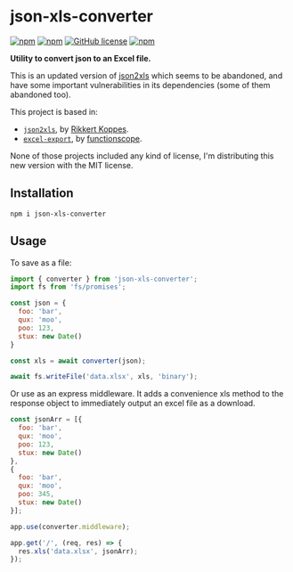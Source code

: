 # json-xls-converter

[![npm](https://img.shields.io/npm/dt/json-xls-converter)](https://www.npmjs.com/package/json-xls-converter)
[![npm](https://img.shields.io/npm/dw/json-xls-converter)](https://www.npmjs.com/package/json-xls-converter)
[![GitHub license](https://img.shields.io/github/license/neverbot/json-xls-converter)](https://github.com/neverbot/json-xls-converter/blob/master/LICENSE)
[![npm](https://img.shields.io/npm/v/json-xls-converter)](https://www.npmjs.com/package/json-xls-converter)

**Utility to convert json to an Excel file.**

This is an updated version of [json2xls](https://github.com/rikkertkoppes/json2xls) which seems to be abandoned, and have some important vulnerabilities in its dependencies (some of them abandoned too).

This project is based in:
- [`json2xls`](https://github.com/rikkertkoppes/json2xls), by [Rikkert Koppes](https://github.com/rikkertkoppes).
- [`excel-export`](https://github.com/functionscope/Node-Excel-Export), by [functionscope](https://github.com/functionscope).

None of those projects included any kind of license, I'm distributing this new version with the MIT license.

## Installation

`npm i json-xls-converter`

## Usage 

To save as a file:

```javascript
import { converter } from 'json-xls-converter';
import fs from 'fs/promises';

const json = {
  foo: 'bar',
  qux: 'moo',
  poo: 123,
  stux: new Date()
}

const xls = await converter(json);

await fs.writeFile('data.xlsx', xls, 'binary');
```

Or use as an express middleware. It adds a convenience xls method to the response object to immediately output an excel file as a download.

```javascript
const jsonArr = [{
  foo: 'bar',
  qux: 'moo',
  poo: 123,
  stux: new Date()
},
{
  foo: 'bar',
  qux: 'moo',
  poo: 345,
  stux: new Date()
}];

app.use(converter.middleware);

app.get('/', (req, res) => {
  res.xls('data.xlsx', jsonArr);
});
```
